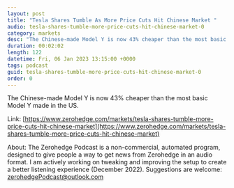 ```yaml
---
layout: post
title: "Tesla Shares Tumble As More Price Cuts Hit Chinese Market "
audio: tesla-shares-tumble-more-price-cuts-hit-chinese-market-0
category: markets
desc: "The Chinese-made Model Y is now 43% cheaper than the most basic Model Y made in the US."
duration: 00:02:02
length: 122
datetime: Fri, 06 Jan 2023 13:15:00 +0000
tags: podcast
guid: tesla-shares-tumble-more-price-cuts-hit-chinese-market-0
order: 0
---
```

The Chinese-made Model Y is now 43% cheaper than the most basic Model Y made in the US.

Link: [https://www.zerohedge.com/markets/tesla-shares-tumble-more-price-cuts-hit-chinese-market](https://www.zerohedge.com/markets/tesla-shares-tumble-more-price-cuts-hit-chinese-market)

About: The Zerohedge Podcast is a non-commercial, automated program, designed to give people a way to get news from Zerohedge in an audio format.  I am actively working on tweaking and improving the setup to create a better listening experience (December 2022).  Suggestions are welcome: [zerohedgePodcast@outlook.com](mailto:zerohedgePodcast@outlook.com)